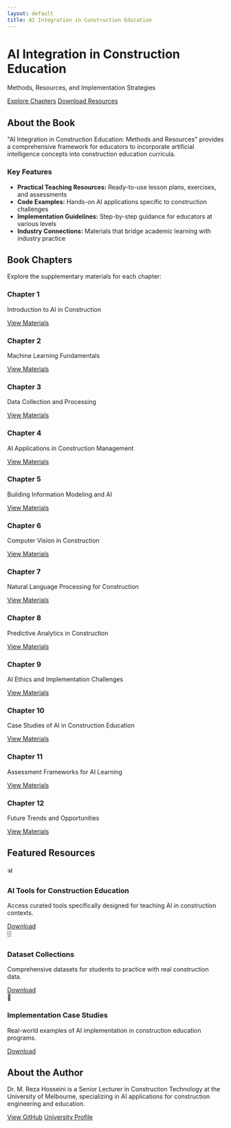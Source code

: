 ```yaml
---
layout: default
title: AI Integration in Construction Education
---
```


<div class="hero-banner">
  <h1>AI Integration in Construction Education</h1>
  <p class="subtitle">Methods, Resources, and Implementation Strategies</p>
  <div class="cta-buttons">
    <a href="#explore-chapters" class="btn btn-primary">Explore Chapters</a>
    <a href="#download-resources" class="btn btn-secondary">Download Resources</a>
  </div>
</div>

## About the Book

<div class="card">
  <p>"AI Integration in Construction Education: Methods and Resources" provides a comprehensive framework for educators to incorporate artificial intelligence concepts into construction education curricula.</p>
  
  <h3>Key Features</h3>
  <ul class="feature-list">
    <li><strong>Practical Teaching Resources:</strong> Ready-to-use lesson plans, exercises, and assessments</li>
    <li><strong>Code Examples:</strong> Hands-on AI applications specific to construction challenges</li>
    <li><strong>Implementation Guidelines:</strong> Step-by-step guidance for educators at various levels</li>
    <li><strong>Industry Connections:</strong> Materials that bridge academic learning with industry practice</li>
  </ul>
</div>

## Book Chapters

<p>Explore the supplementary materials for each chapter:</p>

<div class="chapter-grid">
  <div class="chapter-item">
    <h3>Chapter 1</h3>
    <p>Introduction to AI in Construction</p>
    <a href="Chapters/Chapter1/" class="view-materials">View Materials</a>
  </div>
  
  <div class="chapter-item">
    <h3>Chapter 2</h3>
    <p>Machine Learning Fundamentals</p>
    <a href="Chapters/Chapter2/" class="view-materials">View Materials</a>
  </div>
  
  <div class="chapter-item">
    <h3>Chapter 3</h3>
    <p>Data Collection and Processing</p>
    <a href="Chapters/Chapter3/" class="view-materials">View Materials</a>
  </div>
  
  <div class="chapter-item">
    <h3>Chapter 4</h3>
    <p>AI Applications in Construction Management</p>
    <a href="Chapters/Chapter4/" class="view-materials">View Materials</a>
  </div>
  
  <div class="chapter-item">
    <h3>Chapter 5</h3>
    <p>Building Information Modeling and AI</p>
    <a href="Chapters/Chapter5/" class="view-materials">View Materials</a>
  </div>
  
  <div class="chapter-item">
    <h3>Chapter 6</h3>
    <p>Computer Vision in Construction</p>
    <a href="Chapters/Chapter6/" class="view-materials">View Materials</a>
  </div>
  
  <div class="chapter-item">
    <h3>Chapter 7</h3>
    <p>Natural Language Processing for Construction</p>
    <a href="Chapters/Chapter7/" class="view-materials">View Materials</a>
  </div>
  
  <div class="chapter-item">
    <h3>Chapter 8</h3>
    <p>Predictive Analytics in Construction</p>
    <a href="Chapters/Chapter8/" class="view-materials">View Materials</a>
  </div>
  
  <div class="chapter-item">
    <h3>Chapter 9</h3>
    <p>AI Ethics and Implementation Challenges</p>
    <a href="Chapters/Chapter9/" class="view-materials">View Materials</a>
  </div>
  
  <div class="chapter-item">
    <h3>Chapter 10</h3>
    <p>Case Studies of AI in Construction Education</p>
    <a href="Chapters/Chapter10/" class="view-materials">View Materials</a>
  </div>
  
  <div class="chapter-item">
    <h3>Chapter 11</h3>
    <p>Assessment Frameworks for AI Learning</p>
    <a href="Chapters/Chapter11/" class="view-materials">View Materials</a>
  </div>
  
  <div class="chapter-item">
    <h3>Chapter 12</h3>
    <p>Future Trends and Opportunities</p>
    <a href="Chapters/Chapter12/" class="view-materials">View Materials</a>
  </div>
</div>

## Featured Resources

<div class="resources-grid">
  <div class="resource-card">
    <div class="resource-icon">📊</div>
    <h3>AI Tools for Construction Education</h3>
    <p>Access curated tools specifically designed for teaching AI in construction contexts.</p>
    <a href="resources/ai-tools/" class="download-btn">Download</a>
  </div>
  
  <div class="resource-card">
    <div class="resource-icon">🗄️</div>
    <h3>Dataset Collections</h3>
    <p>Comprehensive datasets for students to practice with real construction data.</p>
    <a href="resources/datasets/" class="download-btn">Download</a>
  </div>
  
  <div class="resource-card">
    <div class="resource-icon">📝</div>
    <h3>Implementation Case Studies</h3>
    <p>Real-world examples of AI implementation in construction education programs.</p>
    <a href="resources/case-studies/" class="download-btn">Download</a>
  </div>
</div>

## About the Author

<div class="author-card">
  <p>Dr. M. Reza Hosseini is a Senior Lecturer in Construction Technology at the University of Melbourne, specializing in AI applications for construction engineering and education.</p>
  
  <div class="author-links">
    <a href="https://github.com/morehosseini" class="profile-btn">View GitHub</a>
    <a href="https://findanexpert.unimelb.edu.au/profile/830762-reza-hosseini" class="profile-btn">University Profile</a>
  </div>
</div>
